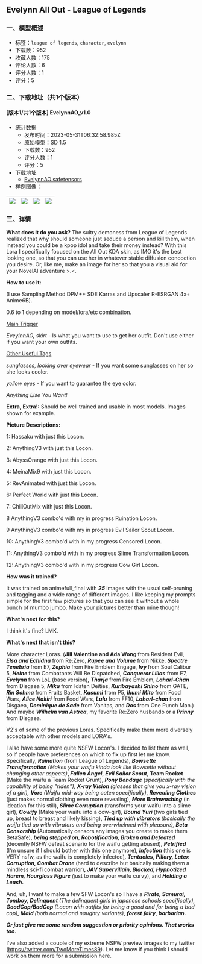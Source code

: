 ## Evelynn All Out - League of Legends
### 一、模型概述

- 标签：`league of legends`, `character`, `evelynn`
- 下载数：952
- 收藏人数：175
- 评论人数：6
- 评分人数：1
- 评分：5

### 二、下载地址（共1个版本）

#### [版本1/共1个版本] EvelynnAO_v1.0

- 统计数据
  - 发布时间：2023-05-31T06:32:58.985Z
  - 原始模型：SD 1.5
  - 下载数：952
  - 评分人数：1
  - 评分：5
- 下载地址
  - [EvelynnAO.safetensors](https://civitai.com/api/download/models/82994)
- 样例图像：

| <img src="https://image.civitai.com/xG1nkqKTMzGDvpLrqFT7WA/f3ccf83d-bb97-4374-88ae-5891fdd1df11/width=450/934944.jpeg" /> | <img src="https://image.civitai.com/xG1nkqKTMzGDvpLrqFT7WA/55adfef7-f2db-459b-be00-25692198c84f/width=450/934946.jpeg" /> | <img src="https://image.civitai.com/xG1nkqKTMzGDvpLrqFT7WA/59db075b-20d3-4648-b7ee-93b5520181bb/width=450/934951.jpeg" /> | <img src="https://image.civitai.com/xG1nkqKTMzGDvpLrqFT7WA/d3f28eab-913a-4ee0-b95c-1a20e39781ab/width=450/934954.jpeg" /> |
| ---- | ---- | ---- | ---- |


### 三、详情
<p><strong>What does it do you ask? </strong>The sultry demoness from League of Legends realized that why should someone just seduce a person and kill them, when instead you could be a kpop idol and take their money instead? With this Lora I specifically focused on the All Out KDA skin, as IMO it's the best looking one, so that you can use her in whatever stable diffusion concoction you desire. Or, like me, make an image for her so that you a visual aid for your NovelAI adventure &gt;.&lt;.</p><p><strong>How to use it:</strong></p><p>(I use Sampling Method DPM++ SDE Karras and Upscaler R-ESRGAN 4x+ Anime6B).</p><p>0.6 to 1 depending on model/lora/etc combination.</p><p><u>Main Trigger</u></p><p><em>EveylnnAO, skirt - </em>Is what you want to use to get her outfit. Don't use either if you want your own outfits.</p><p><u>Other Useful Tags</u></p><p><em>sunglasses, looking over eyewear</em> - If you want some sunglasses on her so she looks cooler.</p><p><em>yellow eyes - </em>If you want to guarantee the eye color.</p><p><em>Anything Else You Want!</em></p><p><strong>Extra, Extra!:</strong> Should be well trained and usable in most models. Images shown for example.</p><p><strong>Picture Descriptions:</strong></p><p>1: Hassaku with just this Locon.</p><p>2: AnythingV3 with just this Locon.</p><p>3: AbyssOrange with just this Locon.</p><p>4: MeinaMix9 with just this Locon.</p><p>5: RevAnimated with just this Locon.</p><p>6: Perfect World with just this Locon.</p><p>7: ChillOutMix with just this Locon.</p><p>8 AnythingV3 combo'd with my in progress Ruination Locon.</p><p>9 AnythingV3 combo'd with my in progress Evil Sailor Scout Locon.</p><p>10: AnythingV3 combo'd with in my progress Censored Locon.</p><p>11: AnythingV3 combo'd with in my progress Slime Transformation Locon.</p><p>12: AnythingV3 combo'd with in my progress Cow Girl Locon.</p><p><strong>How was it trained?</strong></p><p>It was trained on animefull_final with <strong><em>25</em></strong> images with the usual self-pruning and tagging and a wide range of different images. I like keeping my prompts simple for the first few pictures so that you can see it without a whole bunch of mumbo jumbo. Make your pictures better than mine though!</p><p><strong>What's next for this?</strong></p><p>I think it's fine? LMK.</p><p><strong>What's next that isn't this?</strong></p><p>More character Loras. (<strong>Jill Valentine and Ada Wong </strong>from Resident Evil, <strong><em>Elsa and Echidna</em></strong> from Re:Zero, <strong><em>Rupee and Volume </em></strong>from Nikke, <strong><em>Spectre Tenebria</em> </strong>from E7, <strong><em>Zephia</em> </strong>from Fire Emblem Engage, <strong><em>Ivy </em></strong>from Soul Calibur 5, <strong><em>Heine </em></strong>from Combatants Will Be Dispatched, <strong><em>Conqueror Lilias</em></strong> from E7, <strong><em>Evelynn </em></strong>from LoL (base version), <strong><em>Tharja</em></strong> from Fire Emblem, <strong><em>Laharl-Chan</em></strong> from Disgaea 5, <strong><em>Miku </em></strong>from Idaten Deities, <strong><em>Kuribayashi Shino</em></strong> from GATE, <strong><em>Rin Sohma</em></strong> from Fruits Basket, <strong><em>Kasumi</em></strong> from P5, <strong><em>Ikumi Mito</em></strong> from Food Wars, <strong><em>Alice Nakiri</em></strong> from Food Wars, <strong><em>Lulu</em></strong> from FF10, <strong><em>Laharl-chan</em> </strong>from Disgaea, <strong><em>Dominique de Sade</em></strong> from Vanitas, and <strong><em>Dos</em></strong> from One Punch Man.) And maybe <strong><em>Wilhelm van Astrea</em></strong>, my favorite Re:Zero husbando or a<strong><em> Prinny</em></strong> from Disgaea.</p><p>V2's of some of the previous Loras. Specifically make them more diversely acceptable with other models and LORA's.</p><p>I also have some more quite NSFW Locon's. I decided to list them as well, so if people have preferences on which to fix up first let me know. Specifically, <strong><em>Ruination </em></strong>(from League of Legends), <strong><em>Bowsette Transformation </em></strong><em>(Makes your waifu kinda look like Bowsette without changing other aspects)</em><strong>, <em>Fallen Angel</em></strong>, <strong><em>Evil Sailor Scout</em></strong>, <strong>Team Rocket </strong>(Make the waifu a Team Rocket Grunt)<strong>, <em>Pony Bondage </em></strong><em>(specifically with the capability of being "riden"), </em><strong><em>X-ray Vision </em></strong><em>(glasses that give you x-ray vision of a girl), </em><strong><em>Vore </em></strong><em>(Waifu mid-way being eaten specifically)</em>, <strong><em>Revealing Clothes </em></strong>(just makes normal clothing even more revealing), <strong><em>More Brainwashing </em></strong>(in ideation for this still),<strong><em> Slime Corruption </em></strong>(transforms your waifu into a slime girl),<strong> <em>Cowify </em></strong>(Make your waifu into a cow-girl),<em> </em><strong><em>Bound Yuri</em> </strong>(two girls tied up, breast to breast and likely kissing), <strong><em>Tied up with vibrators </em></strong><em>(basically the waifu tied up with vibrators and being overwhelmed with pleasure),</em><strong><em> Beta Censorship</em> </strong>(Automatically censors any images you create to make them BetaSafe), <strong><em>being stepped on</em></strong>, <strong><em>Robotification</em></strong>, <strong><em>Broken and Defeated</em></strong> (decently NSFW defeat scenario for the waifu getting abused), <strong><em>Petrified</em> </strong>(I'm unsure if I should bother with this one anymore)<strong><em>, Infection </em></strong>(this one is VERY nsfw, as the waifu is completely infected)<strong><em>, Tentacles, Pillory, Latex Corruption, Combat Drone</em> </strong>(hard to describe but basically making them a mindless sci-fi combat warrior)<strong><em>, JAV Supervillain, Blacked, Hypnotized Harem, Hourglass Figure </em></strong><em>(</em>just to make your waifu curvy),<strong><em> </em></strong>and<strong><em> Holding a Leash.</em></strong></p><p>And, uh, I want to make a few SFW Locon's so I have a <strong><em>Pirate, Samurai, Tomboy, Delinquent </em></strong><em>(The delinquent girls in japanese schools specifically), </em><strong><em>GoodCop/BadCop </em></strong><em>(Locon with outfits for being a good and for being a bad cop)</em><strong><em>, Maid </em></strong><em>(both normal and naughty variants)</em>, <strong><em>forest fairy</em></strong>, <strong><em>barbarian.</em></strong></p><p><strong><em>Or just give me some random suggestion or priority opinions. That works too.</em></strong></p><p>I've also added a couple of my extreme NSFW preview images to my twitter (<a target="_blank" rel="ugc" href="https://twitter.com/TwoMoreTimes89">https://twitter.com/TwoMoreTimes89</a>). Let me know if you think I should work on them more for a submission here.</p>
